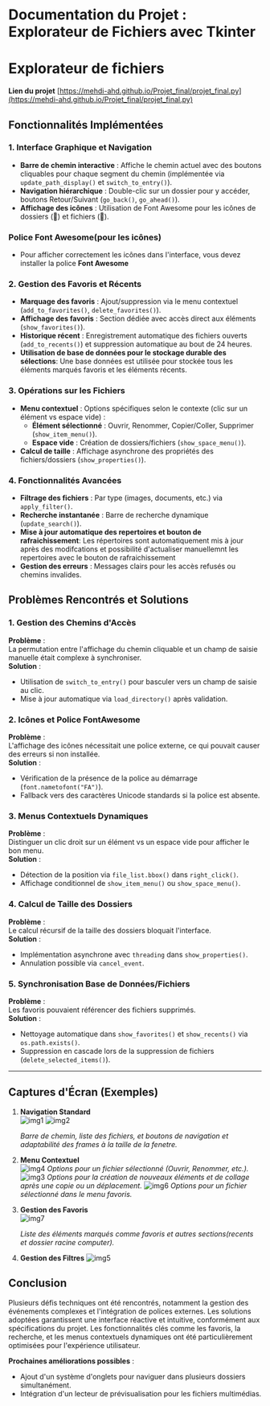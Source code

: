# Documentation du Projet : Explorateur de Fichiers avec Tkinter

# Explorateur de fichiers
**Lien du projet**
[https://mehdi-ahd.github.io/Projet_final/projet_final.py](https://mehdi-ahd.github.io/Projet_final/projet_final.py)

## Fonctionnalités Implémentées

### 1. Interface Graphique et Navigation
- **Barre de chemin interactive** : Affiche le chemin actuel avec des boutons cliquables pour chaque segment du chemin (implémentée via `update_path_display()` et `switch_to_entry()`).
- **Navigation hiérarchique** : Double-clic sur un dossier pour y accéder, boutons Retour/Suivant (`go_back()`, `go_ahead()`).
- **Affichage des icônes** : Utilisation de Font Awesome pour les icônes de dossiers (📁) et fichiers (📄).
### Police Font Awesome(pour les icônes)
- Pour afficher correctement les icônes dans l'interface, vous devez installer la police **Font Awesome**
### 2. Gestion des Favoris et Récents
- **Marquage des favoris** : Ajout/suppression via le menu contextuel (`add_to_favorites()`, `delete_favorites()`).
- **Affichage des favoris** : Section dédiée avec accès direct aux éléments (`show_favorites()`).
- **Historique récent** : Enregistrement automatique des fichiers ouverts (`add_to_recents()`) et suppression automatique au bout de 24 heures.
- **Utilisation de base de données pour le stockage durable des sélections**: Une base données est utilisée pour stockée tous les éléments marqués favoris et les éléments récents.

### 3. Opérations sur les Fichiers
- **Menu contextuel** : Options spécifiques selon le contexte (clic sur un élément vs espace vide) :
  - **Élément sélectionné** : Ouvrir, Renommer, Copier/Coller, Supprimer (`show_item_menu()`).
  - **Espace vide** : Création de dossiers/fichiers (`show_space_menu()`).
- **Calcul de taille** : Affichage asynchrone des propriétés des fichiers/dossiers (`show_properties()`).

### 4. Fonctionnalités Avancées
- **Filtrage des fichiers** : Par type (images, documents, etc.) via `apply_filter()`.
- **Recherche instantanée** : Barre de recherche dynamique (`update_search()`).
- **Mise à jour automatique des repertoires et bouton de rafraichissement**: Les répertoires sont automatiquement mis à jour après des modifcations et possibilité d'actualiser manuellemnt les repertoires avec le bouton de rafraichissement
- **Gestion des erreurs** : Messages clairs pour les accès refusés ou chemins invalides.
  

## Problèmes Rencontrés et Solutions

### 1. Gestion des Chemins d'Accès
**Problème** :  
La permutation entre l'affichage du chemin cliquable et un champ de saisie manuelle était complexe à synchroniser.  
**Solution** :  
- Utilisation de `switch_to_entry()` pour basculer vers un champ de saisie au clic.
- Mise à jour automatique via `load_directory()` après validation.

### 2. Icônes et Police FontAwesome
**Problème** :  
L'affichage des icônes nécessitait une police externe, ce qui pouvait causer des erreurs si non installée.  
**Solution** :  
- Vérification de la présence de la police au démarrage (`font.nametofont("FA")`).
- Fallback vers des caractères Unicode standards si la police est absente.

### 3. Menus Contextuels Dynamiques
**Problème** :  
Distinguer un clic droit sur un élément vs un espace vide pour afficher le bon menu.  
**Solution** :  
- Détection de la position via `file_list.bbox()` dans `right_click()`.
- Affichage conditionnel de `show_item_menu()` ou `show_space_menu()`.

### 4. Calcul de Taille des Dossiers
**Problème** :  
Le calcul récursif de la taille des dossiers bloquait l'interface.  
**Solution** :  
- Implémentation asynchrone avec `threading` dans `show_properties()`.
- Annulation possible via `cancel_event`.

### 5. Synchronisation Base de Données/Fichiers
**Problème** :  
Les favoris pouvaient référencer des fichiers supprimés.  
**Solution** :  
- Nettoyage automatique dans `show_favorites()` et `show_recents()` via `os.path.exists()`.
- Suppression en cascade lors de la suppression de fichiers (`delete_selected_items()`).

---

## Captures d'Écran (Exemples)
1. **Navigation Standard**  
     ![img1](https://github.com/user-attachments/assets/7f72e9ce-5227-4dbb-85c0-2139c1a4c8b2)
     ![img2](https://github.com/user-attachments/assets/9fc20a87-30d6-4b9e-af29-2ae6855ae6de)

   *Barre de chemin, liste des fichiers, et boutons de navigation et adaptabilité des frames à la taille de la fenetre.*

2. **Menu Contextuel**  
   ![img4](https://github.com/user-attachments/assets/c814ce19-45f9-42a3-bc77-1d262bd24fe8)
   *Options pour un fichier sélectionné (Ouvrir, Renommer, etc.).*
   ![img3](https://github.com/user-attachments/assets/9731b36a-05c8-46b7-aa3d-e363ffed844d)
   *Options pour la création de nouveaux éléments et de collage après une copie ou un déplacement.*
   ![img6](https://github.com/user-attachments/assets/bab95f19-ab6d-46f0-86ca-246bdc80f023)
   *Options pour un fichier sélectionné dans le menu favoris.*
   
4. **Gestion des Favoris**  
     ![img7](https://github.com/user-attachments/assets/fde7ce0e-4497-4524-8bc1-b37f6207ae69)

   *Liste des éléments marqués comme favoris et autres sections(recents et dossier racine computer).*
5. **Gestion des Filtres**
   ![img5](https://github.com/user-attachments/assets/042146f0-a108-4824-ad26-7a63f6bc9491)

## Conclusion
Plusieurs défis techniques ont été rencontrés, notamment la gestion des événements complexes et l'intégration de polices externes. Les solutions adoptées garantissent une interface réactive et intuitive, conformément aux spécifications du projet. Les fonctionnalités clés comme les favoris, la recherche, et les menus contextuels dynamiques ont été particulièrement optimisées pour l'expérience utilisateur.

**Prochaines améliorations possibles** :  
- Ajout d'un système d'onglets pour naviguer dans plusieurs dossiers simultanément.
- Intégration d'un lecteur de prévisualisation pour les fichiers multimédias.


